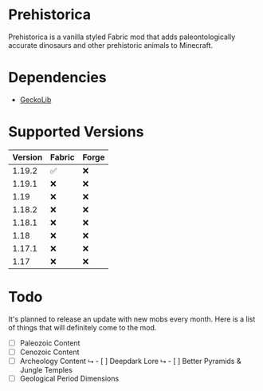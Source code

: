 # Prehistorica
Prehistorica is a vanilla styled Fabric mod that adds paleontologically accurate dinosaurs and other prehistoric animals to Minecraft.

# Dependencies
* [GeckoLib](https://www.curseforge.com/minecraft/mc-mods/geckolib)

# Supported Versions 
| Version  | Fabric   | Forge    |
|----------|----------|----------|
| 1.19.2   | ✅       | ❌       |
| 1.19.1   | ❌       | ❌       |
| 1.19     | ❌       | ❌       |
| 1.18.2   | ❌       | ❌       |
| 1.18.1   | ❌       | ❌       |
| 1.18     | ❌       | ❌       |
| 1.17.1   | ❌       | ❌       |
| 1.17     | ❌       | ❌       |


# Todo
It's planned to release an update with new mobs every month.  Here is a list of things that will definitely come to the mod.
- [ ] Paleozoic Content
- [ ] Cenozoic Content
- [ ] Archeology Content
⮡  - [ ] Deepdark Lore
⮡  - [ ] Better Pyramids & Jungle Temples
- [ ] Geological Period Dimensions

